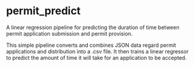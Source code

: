 # permit_predict
A linear regression pipeline for predicting the duration of time between permit application submission and permit provision.

This simple pipeline converts and combines JSON data regard permit applications and distribution into a .csv file. It then trains a linear
regressor to predict the amount of time it will take for an application to be accepted.
